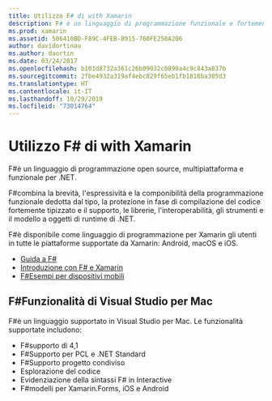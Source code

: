 ```yaml
---
title: Utilizzo F# di with Xamarin
description: F# è un linguaggio di programmazione funzionale e fortemente tipizzato, progettato per essere eseguito in .NET. In questo documento viene fornita una panoramica di alto livello delle funzionalità e dei collegamenti agli esempi F#compilati con.
ms.prod: xamarin
ms.assetid: 506410BD-F89C-4FEB-8915-760FE250A206
author: davidortinau
ms.author: daortin
ms.date: 03/24/2017
ms.openlocfilehash: b101d8732a361c26b09032c0899a4c9c843a037b
ms.sourcegitcommit: 2fbe4932a319af4ebc829f65eb1fb1816ba305d3
ms.translationtype: HT
ms.contentlocale: it-IT
ms.lasthandoff: 10/29/2019
ms.locfileid: "73014764"
---
```

# <a name="using-f-with-xamarin"></a>Utilizzo F# di with Xamarin

F#è un linguaggio di programmazione open source, multipiattaforma e funzionale per .NET.

F#combina la brevità, l'espressività e la componibilità della programmazione funzionale dedotta dal tipo, la protezione in fase di compilazione del codice fortemente tipizzato e il supporto, le librerie, l'interoperabilità, gli strumenti e il modello a oggetti di runtime di .NET.

F#è disponibile come linguaggio di programmazione per Xamarin gli utenti in tutte le piattaforme supportate da Xamarin: Android, macOS e iOS.

- [Guida a F#](https://docs.microsoft.com/dotnet/fsharp/)
- [Introduzione con F# e Xamarin](overview.md)
- [F#Esempi per dispositivi mobili](samples.md)

## <a name="f-features-in-visual-studio-for-mac"></a>F#Funzionalità di Visual Studio per Mac

F#è un linguaggio supportato in Visual Studio per Mac. Le funzionalità supportate includono:

- F#supporto di 4,1
- F#Supporto per PCL e .NET Standard
- F#Supporto progetto condiviso
- Esplorazione del codice
- Evidenziazione della sintassi F# in Interactive
- F#modelli per Xamarin.Forms, iOS e Android
